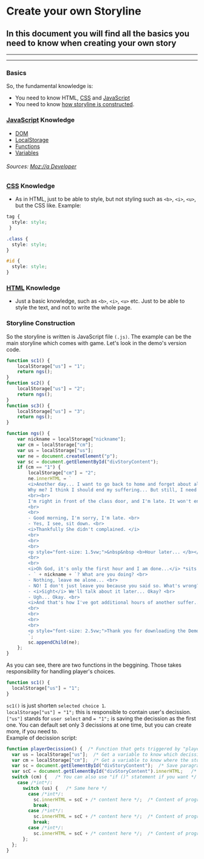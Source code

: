# Create your own Storyline
## In this document you will find all the basics you need to know when creating your own story

---
---

### Basics
So, the fundamental knowledge is:
- You need to know HTML, [CSS](#css-knowledge) and [JavaScript](#javascript-knowledge)
- You need to know [how storyline is constructed](#storyline-construction).

### [JavaScript](https://developer.mozilla.org/docs/Web/JavaScript) Knowledge
- [DOM](https://developer.mozilla.org/docs/Web/API/Document_Object_Model/Introduction)
- [LocalStorage](https://developer.mozilla.org/docs/Web/API/Window/localStorage)
- [Functions](https://developer.mozilla.org/docs/Web/JavaScript/Guide/Functions)
- [Variables](https://developer.mozilla.org/docs/Learn/JavaScript/First_steps/Variables)
###### Sources: [Moz://a Developer](https://developer.mozilla.org)

### [CSS](https://developer.mozilla.org/docs/Learn/Getting_started_with_the_web/CSS_basics) Knowledge
- As in HTML, just to be able to style, but not styling such as `<b>`, `<i>`, `<u>`, but the CSS like.
  Example:
```css
tag {
  style: style;
 }

.class {
  style: style;
}

#id {
  style: style;
}
```

### [HTML](https://developer.mozilla.org/docs/Learn/Getting_started_with_the_web/HTML_basics) Knowledge
- Just a basic knowledge, such as `<b>`, `<i>`, `<u>` etc. Just to be able to style the text, and not to write the whole page.

### Storyline Construction
So the storyline is written is JavaScript file `(.js)`. The example can be the main storyline which comes with game. Let's look in the demo's version code.
```js
function sc1() {
    localStorage["us"] = "1";
    return ngs();
}
function sc2() {
    localStorage["us"] = "2";
    return ngs();
}
function sc3() {
    localStorage["us"] = "3";
    return ngs();
}

function ngs() {
    var nickname = localStorage["nickname"];
    var cm = localStorage["cm"];
    var us = localStorage["us"];
    var ne = document.createElement("p");
    var sc = document.getElementById("divStoryContent");
    if (cm == "1") {
        localStorage["cm"] = "2";
        ne.innerHTML = `
        <i>Another day... I want to go back to home and forget about all this mess... <br>
        Why me? I think I should end my suffering... But still, I need to go to school anyway.
        <br><br>
        I'm right in front of the class door, and I'm late. It won't end good... </i>
        <br>
        <br>
        - Good morning, I'm sorry, I'm late. <br>
        - Yes, I see, sit down. <br>
        <i>Thankfully She didn't complained. </i>
        <br>
        <br>
        <br>
        <p style="font-size: 1.5vw;">&nbsp&nbsp <b>Hour later... </b></p>
        <br>
        <br>
        <i>Oh God, it's only the first hour and I am done...</i> *sits in the corner* <br>
        - ` + nickname + `? What are you doing? <br>
        - Nothing, leave me alone... <br>
        - NO! I don't just leave you because you said so. What's wrong? <br>
        - <i>Sight</i> We'll talk about it later... Okay? <br>
        - Ugh... Okay. <br>
        <i>And that's how I've got additional hours of another suffer... GREAT.</i>
        <br>
        <br>
        <br>
        <br>
        <p style="font-size: 2.5vw;">Thank you for downloading the Demo version. Please come back when the full version will get released!</p>
        `;
        sc.appendChild(ne);
    };
}
```
As you can see, there are two functions in the beggining. Those takes responsibility for handling player's choices.
```js
function sc1() {
  localStorage["us"] = "1";
}
```
`sc1()` is just shorten `selected choice 1`.<br>
`localStorage["us"] = "1";` this is responsible to contain user's decission. `["us"]` stands for `user select` and `= "1";` is saving the decission as the first one. You can default set only 3 decissions at one time, but you can create more, if you need to.<br>
Example of decission script:
```js
function playerDecission() {  /* Function that gets triggered by "playerDecission();" */
  var us = localStorage["us"];  /* Get a variable to know which decission player chose */
  var cm = localStorage["cm"];  /* Get a variable to know where the storyline stopped */
  var sc = document.getElementById("divStoryContent");  /* Save paragraph element for easier use. You don't have to do this, but it's reccomended */
  var scC = document.getElementById("divStoryContent").innerHTML;   /* Save paragraph content to avoid clearing progress made before */
  switch (cm) {   /* You can also use "if ()" statement if you want */
    case /*int*/:
      switch (us) {   /* Same here */
        case /*int*/:
          sc.innerHTML = scC + /* content here */;  /* Content of progress made before + new content */
          break;
        case /*int*/:
          sc.innerHTML = scC + /* content here */;  /* Content of progress made before + new content */
          break;
        case /*int*/:
          sc.innerHTML = scC + /* content here */;  /* Content of progress made before + new content */
      };
  };
}
```
